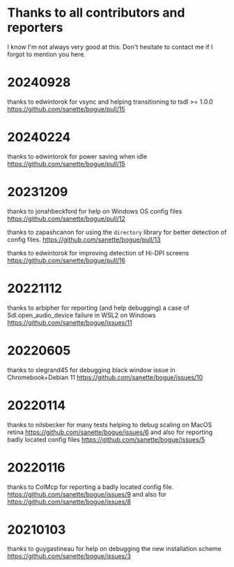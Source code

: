 # Thanks to all contributors and reporters

I know I'm not always very good at this. Don't hesitate to contact me
if I forgot to mention you here.

# 20240928
thanks to edwintorok for vsync and helping transitioning to tsdl >= 1.0.0
https://github.com/sanette/bogue/pull/15

# 20240224
thanks to edwintorok for power saving when idle
https://github.com/sanette/bogue/pull/15

# 20231209
thanks to jonahbeckford for help on Windows OS config files
https://github.com/sanette/bogue/pull/12

thanks to zapashcanon for using the `directory` library for better
detection of config files.
https://github.com/sanette/bogue/pull/13

thanks to edwintorok for improving detection of Hi-DPI screens
https://github.com/sanette/bogue/pull/16

# 20221112
thanks to arbipher for reporting (and help debugging) a case of Sdl.open_audio_device failure in WSL2 on Windows
https://github.com/sanette/bogue/issues/11

# 20220605
thanks to slegrand45 for debugging black window issue in Chromebook+Debian 11
https://github.com/sanette/bogue/issues/10

# 20220114
thanks to nilsbecker for many tests helping to debug scaling on MacOS retina
https://github.com/sanette/bogue/issues/6
and also for reporting badly located config files
https://github.com/sanette/bogue/issues/5

# 20220116
thanks to ColMcp for reporting a badly located config file.
https://github.com/sanette/bogue/issues/9
and also for
https://github.com/sanette/bogue/issues/8

# 20210103
thanks to guygastineau for help on debugging the new installation scheme
https://github.com/sanette/bogue/issues/3
